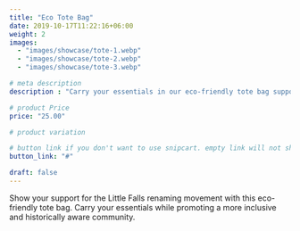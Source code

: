 ```yaml
---
title: "Eco Tote Bag"
date: 2019-10-17T11:22:16+06:00
weight: 2
images: 
  - "images/showcase/tote-1.webp"
  - "images/showcase/tote-2.webp"
  - "images/showcase/tote-3.webp"

# meta description
description : "Carry your essentials in our eco-friendly tote bag supporting the Little Falls renaming movement"

# product Price
price: "25.00"

# product variation

# button link if you don't want to use snipcart. empty link will not show button
button_link: "#"

draft: false
---
```


Show your support for the Little Falls renaming movement with this eco-friendly tote bag. Carry your essentials while promoting a more inclusive and historically aware community.